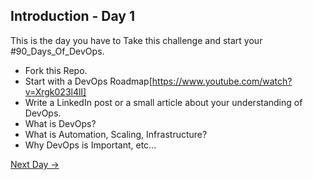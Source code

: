 ## Introduction - Day 1

This is the day you have to Take this challenge and start your #90_Days_Of_DevOps.

- Fork this Repo.
- Start with a DevOps Roadmap[https://www.youtube.com/watch?v=Xrgk023l4lI]
- Write a LinkedIn post or a small article about your understanding of DevOps.
- What is DevOps?
- What is Automation, Scaling, Infrastructure?
- Why DevOps is Important, etc...

[Next Day →](../day02/README.md)
